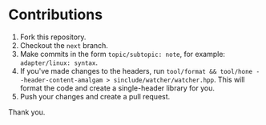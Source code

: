 # Contributions

1. Fork this repository.
2. Checkout the `next` branch.
3. Make commits in the form `topic/subtopic: note`, for example: `adapter/linux: syntax`.
4. If you've made changes to the headers, run `tool/format && tool/hone --header-content-amalgam > sinclude/watcher/watcher.hpp`. This will format the code and create a single-header library for you.
5. Push your changes and create a pull request.

Thank you.
